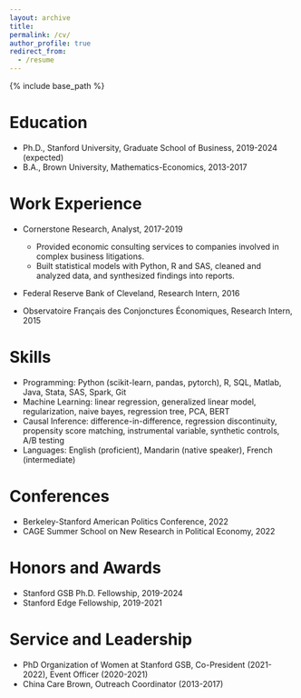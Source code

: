 ```yaml
---
layout: archive
title: 
permalink: /cv/
author_profile: true
redirect_from:
  - /resume
---
```


{% include base_path %}

Education
======
* Ph.D., Stanford University, Graduate School of Business, 2019-2024 (expected)
* B.A., Brown University, Mathematics-Economics, 2013-2017

Work Experience
======
* Cornerstone Research, Analyst, 2017-2019
  * Provided economic consulting services to companies involved in complex business litigations.
  * Built statistical models with Python, R and SAS, cleaned and analyzed data, and synthesized findings into reports.

* Federal Reserve Bank of Cleveland, Research Intern, 2016

* Observatoire Français des Conjonctures Économiques, Research Intern, 2015

Skills
======
* Programming: Python (scikit-learn, pandas, pytorch), R, SQL, Matlab, Java, Stata, SAS, Spark, Git
* Machine Learning: linear regression, generalized linear model, regularization, naive bayes, regression tree, PCA, BERT
* Causal Inference: difference-in-difference, regression discontinuity, propensity score matching, instrumental variable, synthetic controls, A/B testing
* Languages: English (proficient), Mandarin (native speaker), French (intermediate)

Conferences
======
* Berkeley-Stanford American Politics Conference, 2022
* CAGE Summer School on New Research in Political Economy, 2022

Honors and Awards
======
* Stanford GSB Ph.D. Fellowship, 2019-2024
* Stanford Edge Fellowship, 2019-2021
  
Service and Leadership
======
* PhD Organization of Women at Stanford GSB, Co-President (2021-2022), Event Officer (2020-2021)
* China Care Brown, Outreach Coordinator (2013-2017)
